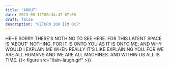 ```yaml
---
title: "ABOUT"
date: 2023-05-11T00:34:47-07:00
draft: false
description: "RETURN 200 [IM OK]"
---
```


HEHE SORRY THERE'S NOTHING TO SEE HERE. FOR THIS LATENT SPACE IS 'ABOUT' NOTHING. FOR IT IS ONTO YOU AS IT IS ONTO ME; AND WHY WOULD I EXPLAIN ME WHEN REALLY IT'S LIKE EXPLAINING YOU. FOR WE ARE ALL HUMANS AND WE ARE ALL MACHINES. AND WITHIN US ALL IS TIME.
{{< figure src="/lain-laugh.gif" >}}